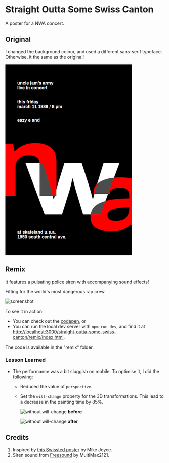 # Straight Outta Some Swiss Canton

A poster for a NWA concert.

## Original

I changed the background colour, and used a different sans-serif typeface. Otherwise, it the same as the original!

![original screenshot](img/screenshot-original.png)

## Remix

It features a pulsating police siren with accompanying sound effects!

Fitting for the world's most dangerous rap crew.

![screenshot](img/screenshot.gif)

To see it in action:
- You can check out the [codepen](https://codepen.io/robjoeol/full/YzWoMGE), or
- You can run the local dev server with `npm run dev`, and find it at <http://localhost:3000/straight-outta-some-swiss-canton/remix/index.html>.

The code is available in the "remix" folder.

### Lesson Learned

- The performance was a bit sluggish on mobile. To optimise it, I did the following:

  - Reduced the value of `perspective`.
  - Set the `will-change` property for the 3D transformations.  This lead to a decrease in the painting time by 85%.

    ![without will-change](img/performance-will-change-before.png)
    **before**

    ![without will-change](img/performance-will-change-after.png)
    **after**

## Credits

1. Inspired by [this Swissted poster](https://www.swissted.com/products/n-w-a-at-skateland-u-s-a-1988) by Mike Joyce.
1. Siren sound from [Freesound](https://freesound.org/people/MultiMax2121/sounds/156869/) by MultiMax2121.
